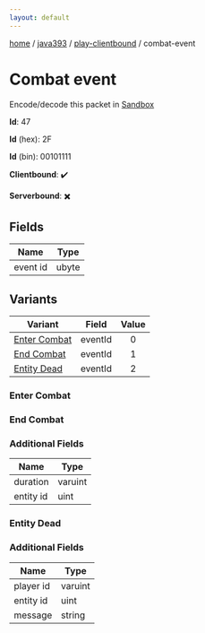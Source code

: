 ```yaml
---
layout: default
---
```


[home](/)  /  [java393](/protocol/java393)  /  [play-clientbound](/protocol/java393/play-clientbound)  /  combat-event

# Combat event

Encode/decode this packet in [Sandbox](../../../sandbox/java393#PlayClientbound.CombatEvent)

**Id**: 47

**Id** (hex): 2F

**Id** (bin): 00101111

**Clientbound**: ✔️

**Serverbound**: ✖️

## Fields

Name | Type
---|---
event id | ubyte

## Variants

Variant | Field | Value
---|---|:---:
[Enter Combat](#enter_combat) | eventId | 0
[End Combat](#end_combat) | eventId | 1
[Entity Dead](#entity_dead) | eventId | 2

### Enter Combat

### End Combat

### Additional Fields

Name | Type
---|---
duration | varuint
entity id | uint

### Entity Dead

### Additional Fields

Name | Type
---|---
player id | varuint
entity id | uint
message | string
